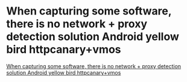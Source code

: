 # When capturing some software, there is no network + proxy detection solution Android yellow bird httpcanary+vmos
[When capturing some software, there is no network + proxy detection solution Android yellow bird httpcanary+vmos](https://aiwithcloud.com/2022/09/15/when_capturing_some_software_there_is_no_network__proxy_detection_solution_android_yellow_bird_httpcanaryvmos/)